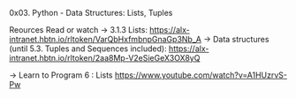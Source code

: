 0x03. Python - Data Structures: Lists, Tuples

Reources
Read or watch
-> 3.1.3 Lists: https://alx-intranet.hbtn.io/rltoken/VarQbHxfmbnpGnaGp3Nb_A
-> Data structures (until 5.3. Tuples and Sequences included):
https://alx-intranet.hbtn.io/rltoken/2aa8Mp-V2eSieGeX3OX8yQ

-> Learn to Program 6 : Lists
https://www.youtube.com/watch?v=A1HUzrvS-Pw
